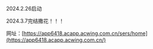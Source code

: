 2024.2.26启动

2024.3.7完结撒花！！！

网址：[https://app6418.acapp.acwing.com.cn/sers/home](https://app6418.acapp.acwing.com.cn/)